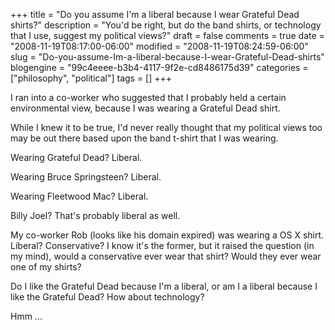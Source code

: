 +++
title = "Do you assume I'm a liberal because I wear Grateful Dead shirts?"
description = "You'd be right, but do the band shirts, or technology that I use, suggest my political views?"
draft = false
comments = true
date = "2008-11-19T08:17:00-06:00"
modified = "2008-11-19T08:24:59-06:00"
slug = "Do-you-assume-Im-a-liberal-because-I-wear-Grateful-Dead-shirts"
blogengine = "99c4eeee-b3b4-4117-9f2e-cd8486175d39"
categories = ["philosophy", "political"]
tags = []
+++

<p>
I ran into a co-worker who suggested that&nbsp;I probably held a certain environmental view,&nbsp;because I was wearing a Grateful Dead shirt. 
</p>
<p>
While I knew it to be true, I&#39;d never really thought that my political views too may be out there based upon the band t-shirt that I was wearing. 
</p>
<p>
Wearing Grateful Dead? Liberal. 
</p>
<p>
Wearing Bruce Springsteen? Liberal. 
</p>
<p>
Wearing Fleetwood Mac? Liberal. 
</p>
<p>
Billy Joel? That&#39;s probably liberal as well. 
</p>
<p>
My co-worker Rob (looks like his domain expired)&nbsp;was wearing a OS X shirt. Liberal? Conservative? I know it&#39;s the former, but it raised the question (in my mind), would a conservative ever wear that shirt? Would they ever wear one of my shirts? 
</p>
<p>
Do I like the Grateful Dead because I&#39;m a liberal, or am I a liberal because I like the Grateful Dead? How about technology? 
</p>
<p>
Hmm ... 
</p>

